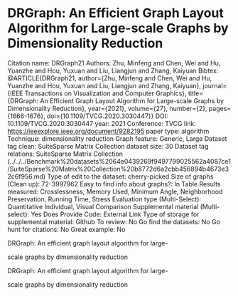 # DRGraph: An Efficient Graph Layout Algorithm for Large-scale Graphs by Dimensionality Reduction

Citation name: DRGraph21
Authors: Zhu, Minfeng and Chen, Wei and Hu, Yuanzhe and Hou, Yuxuan and Liu, Liangjun and Zhang, Kaiyuan
Bibtex: @ARTICLE{DRGraph21,
author={Zhu, Minfeng and Chen, Wei and Hu, Yuanzhe and Hou, Yuxuan and Liu, Liangjun and Zhang, Kaiyuan},
journal={IEEE Transactions on Visualization and Computer Graphics},
title={DRGraph: An Efficient Graph Layout Algorithm for Large-scale Graphs by Dimensionality Reduction},
year={2021},
volume={27},
number={2},
pages={1666-1676},
doi={10.1109/TVCG.2020.3030447}}
DOI: 10.1109/TVCG.2020.3030447
year: 2021
Conference: TVCG
link: https://ieeexplore.ieee.org/document/9282195
paper type: algorithm
Technique: dimensionality reduction
Graph feature: Generic, Large
Dataset tag clean: SuiteSparse Matrix Collection
dataset size: 30
Dataset tag relations: SuiteSparse Matrix Collection (../../../Benchmark%20datasets%2064e0439269f9497799025562a4087ce1/SuiteSparse%20Matrix%20Collection%20b8772d6a2cbb456894b4673e32c6f956.md)
Type of edit to the dataset: cherry-picked
Size of graphs (Clean up): 72-3997962
Easy to find info about graphs?: In Table
Results measured: Crosslessness, Memory Used, Minimum Angle, Neighborhood Preservation, Running Time, Stress
Evaluation type (Multi-Select): Quantitative Individual, Visual Comparison
Supplemental material (Multi-select): Yes
Does Provide Code: External Link
Type of storage for supplemental material: Github
To review: No
Go find the datasets: No
Go hunt for citations: No
Great example: No

DRGraph: An efficient graph layout algorithm for large-

scale graphs by dimensionality reduction

DRGraph: An efficient graph layout algorithm for large-

scale graphs by dimensionality reduction